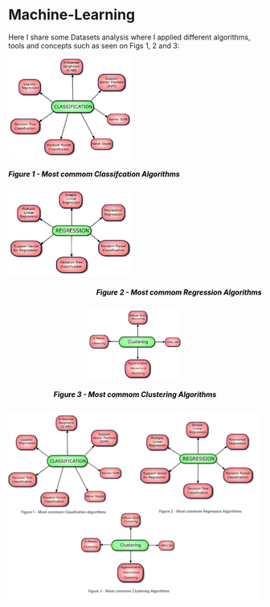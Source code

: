 # Machine-Learning

Here I share some Datasets analysis where I applied different algorithms, tools and concepts such as seen on Figs 1, 2 and 3:





<p float="left">
  <img src="./images/classification.png" width="49%" />
  <h5  style="color:black;" align="left">Figure 1 - Most commom Classifcation Algorithms</h5>
  <img src="./images/regression.png" width="49%" />
  <h5 style="color:black;" align="right">Figure 2 - Most commom Regression Algorithms</h5>
</p>








<a>
    <div style="margin: 20px;">
        <p align="middle">
            <img width="40%" align="middle" src="./images/clustering.png"/>
            <h5 style="color:black;" align="middle">Figure 3 - Most commom Clustering Algorithms</h5>
        </p>
    </div>
</a>


<img src="./images/algorithms.png" width="100%" />
